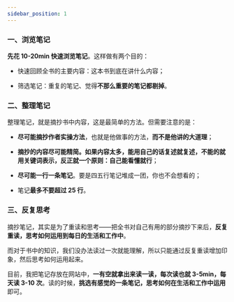 ```yaml
---
sidebar_position: 1
---
```



### 一、浏览笔记

**先花 10-20min 快速浏览笔记**。这样做有两个目的：

- 快速回顾全书的主要内容：这本书到底在讲什么内容；

- 筛选笔记：重复的笔记、觉得**不那么重要的笔记都剔掉**。


### 二、整理笔记

整理笔记，就是摘抄书中内容，这是最简单的方法。但需要注意的是：

- **尽可能摘抄作者实操方法**，也就是他做事的方法，**而不是他讲的大道理**；

- **摘抄的内容尽可能精简。如果内容太多，能用自己的话复述就复述，不能的就用关键词表示，反正就一个原则：自己能看懂就行**；

- **尽可能一行一条笔记**。要是四五行笔记堆成一团，你也不会想看的；

- 笔记**最多不要超过 25 行**。


### 三、反复思考

摘抄笔记，其实是为了重读和思考——把全书对自己有用的部分摘抄下来后，**反复重读，思考如何运用到每日的生活和工作中**。

而对于书中的知识，我们没办法读过一次就能理解，所以只能通过反复重读增加印象，然后思考如何运用起来。

目前，我把笔记存放在网站中，**一有空就拿出来读一读，每次读也就 3-5min，每天读 3-10 次**。读的时候，**挑选有感觉的一条笔记，思考如何在生活和工作中运用**即可。
